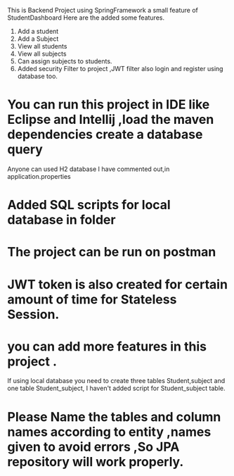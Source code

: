This is Backend Project  using SpringFramework a small feature of StudentDashboard Here are the added some features.
1. Add a student
2. Add a Subject
3. View  all students
4. View all subjects
5. Can assign subjects to students.
6. Added security Filter to project ,JWT filter also login and register using database too.
# You can run this project in IDE like Eclipse and Intellij ,load the maven dependencies create a database query 
Anyone can used H2 database I have commented out,in application.properties
# Added SQL scripts for local database in folder 
# The project can be run on postman 
# JWT token is also created for certain amount of time for Stateless Session.
# you can add more features in this project .
 If using local database you need to create three tables Student,subject and one table Student_subject, I haven't added script for   Student_subject table.
 # Please Name the tables and column names according to entity  ,names given to avoid errors ,So JPA repository will work properly.
